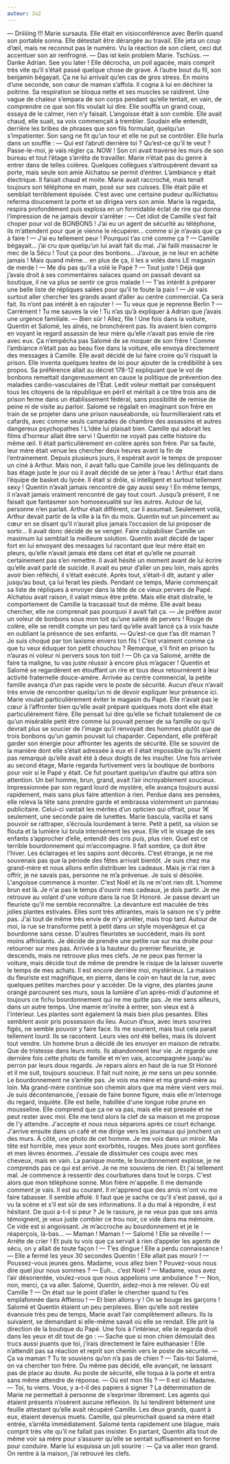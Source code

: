 ```yaml
---
auteur: Ju2
---
```


— Driiiiing !!!
Marie sursauta. Elle était en visioconférence avec Berlin quand son portable sonna. Elle détestait être dérangée au travail. Elle jeta un coup d’œil, mais ne reconnut pas le numéro. Vu la réaction de son client, ceci dut accentuer son air renfrogné.
— Das ist kein problem Marie. Tschüss.
— Danke Adrian. See you later !
Elle décrocha, un poil agacée, mais comprit très vite qu’il s’était passé quelque chose de grave. À l’autre bout du fil, son benjamin bégayait. Ça ne lui arrivait qu’en cas de gros stress. En moins d’une seconde, son cœur de maman s’affola. Il cogna à lui en déchirer la poitrine. Sa respiration se bloqua nette et ses muscles se raidirent. Une vague de chaleur s’empara de son corps pendant qu’elle tentait, en vain, de comprendre ce que son fils voulait lui dire. Elle souffla un grand coup, essaya de le calmer, rien n’y faisait. L’angoisse était à son comble. Elle avait chaud, elle suait, sa voix commençait à trembler. Soudain elle entendit, derrière les bribes de phrases que son fils formulait, quelqu’un s’impatienter. Son sang ne fit qu’un tour et elle ne put se contrôler. Elle hurla dans un souffle :
— Qui est l’abruti derrière toi ? Qu’est-ce qu’il te veut ? Passe-le-moi, je vais régler ça. NOW !
Son cri avait traversé les murs de son bureau et tout l’étage s’arrêta de travailler. Marie n’était pas du genre à entrer dans de telles colères. Quelques collègues s’attroupèrent devant sa porte, mais seule son amie Aïchatou se permit d’entrer. L’ambiance y était électrique. Il faisait chaud et moite. Marie avait raccroché, mais tenait toujours son téléphone en main, posé sur ses cuisses. Elle était pâle et semblait terriblement épuisée. C’est avec une certaine pudeur qu’Aïchatou referma doucement la porte et se dirigea vers son amie. Marie la regarda, respira profondément puis explosa en un formidable éclat de rire qui donna l’impression de ne jamais devoir s’arrêter :
— Cet idiot de Camille s’est fait choper pour vol de BONBONS ! J’ai eu un agent de sécurité au téléphone, ils m’attendent pour que je vienne le récupérer… comme si je n’avais que ça à faire !
— J’ai eu tellement peur ! Pourquoi t’as crié comme ça ?
— Camille bégayait… j’ai cru que quelqu’un lui avait fait du mal. J’ai failli massacrer le mec de la Sécu ! Tout ça pour des bonbons… J’avoue, je ne leur en achète jamais ! Mais quand même… en plus de ça, il les a volés dans LE magasin de merde !
— Me dis pas qu’il a volé le Papé ?
— Tout juste ! Déjà que j’avais droit à ses commentaires salaces quand on passait devant sa boutique, il ne va plus se sentir ce gros malade !
— T’as intérêt à préparer une belle liste de répliques salées pour qu’il te foute la paix !
— Je vais surtout aller chercher les grands avant d’aller au centre commercial. Ça sera fait. Ils n’ont pas intérêt à en rajouter !
— Tu veux que je reprenne Berlin ?
— Carrément ! Tu me sauves la vie ! Tu n’as qu’à expliquer à Adrian que j’avais une urgence familiale. — Bien sûr ! Allez, file !
Une fois dans la voiture, Quentin et Salomé, les aînés, ne bronchèrent pas. Ils avaient bien compris en voyant le regard assassin de leur mère qu’elle n’avait pas envie de rire avec eux. Ça n’empêcha pas Salomé de se moquer de son frère ! Comme l’ambiance n’était pas au beau fixe dans la voiture, elle envoya directement des messages à Camille. Elle avait décidé de lui faire croire qu’il risquait la prison. Elle inventa quelques textes de loi pour ajouter de la crédibilité à ses propos. Sa préférence allait au décret 178-12 expliquant que le vol de bonbons remettait dangereusement en cause la politique de prévention des maladies cardio-vasculaires de l’État. Ledit voleur mettait par conséquent tous les citoyens de la république en péril et méritait à ce titre trois ans de prison ferme dans un établissement fédéral, sans possibilité de remise de peine ni de visite au parloir. Salomé se régalait en imaginant son frère en train de se projeter dans une prison nauséabonde, où fourmilleraient rats et cafards, avec comme seuls camarades de chambre des assassins et autres dangereux psychopathes ! L’idée lui plaisait bien. Camille qui adorait les films d’horreur allait être servi !
Quentin ne voyait pas cette histoire du même œil. Il était particulièrement en colère après son frère. Par sa faute, leur mère était venue les chercher deux heures avant la fin de l’entrainement. Depuis plusieurs jours, il espérait avoir le temps de proposer un ciné à Arthur. Mais non, il avait fallu que Camille joue les délinquants de bas étage juste le jour où il avait décidé de se jeter à l’eau ! Arthur était dans l’équipe de basket du lycée. Il était si drôle, si intelligent et surtout tellement sexy ! Quentin n’avait jamais rencontré de gay aussi sexy ! En même temps, il n’avait jamais vraiment rencontré de gay tout court. Jusqu’à présent, il ne faisait que fantasmer son homosexualité sur les autres. Autour de lui, personne n’en parlait. Arthur était différent, car il assumait. Seulement voilà, Arthur devait partir de la ville à la fin du mois. Quentin eut un pincement au cœur en se disant qu’il n’aurait plus jamais l’occasion de lui proposer de sortir… Il avait donc décidé de se venger. Faire culpabiliser Camille un maximum lui semblait la meilleure solution. Quentin avait décidé de taper fort en lui envoyant des messages lui racontant que leur mère était en pleurs, qu’elle n’avait jamais été dans cet état et qu’elle ne pourrait certainement pas s’en remettre. Il avait hésité un moment avant de lui écrire qu’elle avait parlé de suicide. Il avait eu peur d’aller un peu loin, mais après avoir bien réfléchi, il s’était exécuté. Après tout, s’était-il dit, autant y aller jusqu’au bout, ça lui ferait les pieds.
Pendant ce temps, Marie commençait sa liste de répliques à envoyer dans la tête de ce vieux pervers de Papé. Aïchatou avait raison, il valait mieux être prête. Mais elle était distraite, le comportement de Camille la tracassait tout de même. Elle avait beau chercher, elle ne comprenait pas pourquoi il avait fait ça.
— Je préfère avoir un voleur de bonbons sous mon toit qu’une saleté de pervers !
Rouge de colère, elle se rendit compte un peu tard qu’elle avait lancé ça à voix haute en oubliant la présence de ses enfants.
— Qu’est-ce que t’as dit maman ? Je suis choqué par ton laxisme envers ton fils ! C’est vraiment comme ça que tu veux éduquer ton petit chouchou ?
Remarque, s’il finit en prison tu n’auras ni voleur ni pervers sous ton toit !
— Oh ça va Salomé, arrête de faire ta maligne, tu vas juste réussir à encore plus m’agacer !
Quentin et Salomé se regardèrent en étouffant un rire et tous deux retournèrent à leur activité fraternelle douce-amère.
Arrivée au centre commercial, la petite famille avança d’un pas rapide vers le poste de sécurité. Aucun d’eux n’avait très envie de rencontrer quelqu’un ni de devoir expliquer leur présence ici. Marie voulait particulièrement éviter le magasin du Papé. Elle n’avait pas le cœur à l’affronter bien qu’elle avait préparé quelques mots dont elle était particulièrement fière. Elle pensait lui dire qu’elle se fichait totalement de ce qu’un misérable petit être comme lui pouvait penser de sa famille ou qu’il devrait plus se soucier de l’image qu’il renvoyait des hommes plutôt que de trois bonbons qu’un gamin pouvait lui chaparder. Cependant, elle préférait garder son énergie pour affronter les agents de sécurité. Elle se souvint de la manière dont elle s’était adressée à eux et il était impossible qu’ils n’aient pas remarqué qu’elle avait été à deux doigts de les insulter.
Une fois arrivée au second étage, Marie regarda furtivement vers la boutique de bonbons pour voir si le Papé y était. Ce fut pourtant quelqu’un d’autre qui attira son attention. Un bel homme, brun, grand, avait l’air incroyablement soucieux. Impressionnée par son regard lourd de mystère, elle avança toujours aussi rapidement, mais sans plus faire attention à rien. Perdue dans ses pensées, elle releva la tête sans prendre garde et embrassa violemment un panneau publicitaire. Celui-ci vantait les mérites d’un opticien qui offrait, pour 1€ seulement, une seconde paire de lunettes. Marie bascula, vacilla et sans pouvoir se rattraper, s’écroula lourdement à terre. Petit à petit, sa vision se flouta et la lumière lui brula intensément les yeux. Elle vit le visage de ses enfants s’approcher d’elle, entendit des cris puis, plus rien.
Quel est ce terrible bourdonnement qui m’accompagne. Il fait sombre, ça doit être l'hiver. Les éclairages et les sapins sont décorés. C’est étrange, je ne me souvenais pas que la période des fêtes arrivait bientôt. Je suis chez ma grand-mère et nous allons enfin distribuer les cadeaux. Mais je n’ai rien à offrir, je ne savais pas, personne ne m’a prévenue. Je suis si désolée.
L'angoisse commence à monter. C'est Noël et ils ne m'ont rien dit. L’homme brun est là. Je n'ai pas le temps d'ouvrir mes cadeaux, je dois partir.
Je me retrouve au volant d'une voiture dans la rue St Honoré. Je passe devant un fleuriste qu'il me semble reconnaître. La devanture est maculée de très jolies plantes estivales. Elles sont très attirantes, mais la saison ne s’y prête pas. J'ai tout de même très envie de m'y arrêter, mais trop tard. Autour de moi, la rue se transforme petit à petit dans un style moyenâgeux et ça bourdonne sans cesse. D'autres fleuristes se succèdent, mais ils sont moins affriolants. Je décide de prendre une petite rue sur ma droite pour retourner sur mes pas. Arrivée à la hauteur du premier fleuriste, je descends, mais ne retrouve plus mes clefs. Je ne peux pas fermer la voiture, mais décide tout de même de prendre le risque de la laisser ouverte le temps de mes achats. Il est encore derrière moi, mystérieux.
La maison du fleuriste est magnifique, en pierre, dans le coin en haut de la rue, avec quelques petites marches pour y accéder. De la vigne, des plantes jaune orangé parcourent ses murs, sous la lumière d'un après-midi d'automne et toujours ce fichu bourdonnement qui ne me quitte pas. Je me sens ailleurs, dans un autre temps. Une mamie m'invite à entrer, son vieux est à l'intérieur. Les plantes sont également là mais bien plus pesantes. Elles semblent avoir pris possession du lieu. Aucun d’eux, avec leurs sourires figés, ne semble pouvoir y faire face. Ils me sourient, mais tout cela parait tellement lourd. Ils se racontent. Leurs vies ont été belles, mais ils doivent tout vendre. Un homme brun a décidé de les envoyer en maison de retraite. Que de tristesse dans leurs mots. Ils abandonnent leur vie. Je regarde une dernière fois cette photo de famille et m'en vais, accompagnée jusqu'au perron par leurs doux regards.
Je repars alors en haut de la rue St Honoré et il me suit, toujours soucieux. Il fait nuit noire, je me sens un peu sonnée. Le bourdonnement ne s’arrête pas. Je vois ma mère et ma grand-mère au loin. Ma grand-mère continue son chemin alors que ma mère vient vers moi. Je suis décontenancée, j'essaie de faire bonne figure, mais elle m'interroge du regard, inquiète. Elle est belle, habillée d'une longue robe prune en mousseline. Elle comprend que ça ne va pas, mais elle est pressée et ne peut rester avec moi. Elle me tend alors la clef de sa maison et me propose de l'y attendre. J'accepte et nous nous séparons après ce court échange.
J'arrive ensuite dans un café et me dirige vers les journaux qui jonchent un des murs. À côté, une photo de cet homme. Je me vois dans un miroir. Ma tête est horrible, mes yeux sont exorbités, rouges. Mes joues sont gonflées et mes lèvres énormes. J'essaie de dissimuler ces coups avec mes cheveux, mais en vain. La panique monte, le bourdonnement explose, je ne comprends pas ce qui est arrivé. Je ne me souviens de rien. Et j'ai tellement mal. Je commence à ressentir des courbatures dans tout le corps.
C'est alors que mon téléphone sonne. Mon frère m'appelle. Il me demande comment je vais. Il est au courant. Il m'apprend que des amis m'ont vu me faire tabasser. Il semble affolé. Il faut que je sache ce qu’il s'est passé, qui a vu la scène et s’il est sûr de ses informations. Il a du mal à répondre, il est hésitant. De quoi a-t-il si peur  ? Je le rassure, je ne veux pas que ses amis témoignent, je veux juste combler ce trou noir, ce vide dans ma mémoire. Ce vide est si angoissant. Je m’accroche au bourdonnement et je le réaperçois, là-bas…
— Maman ! Maman !
— Salomé ! Elle se réveille !
— Arrête de crier ! Et puis tu vois que ça servait à rien d’appeler les agents de sécu, on y allait de toute façon !
— T’es dingue ! Elle a perdu connaissance !
— Elle a fermé les yeux 30 secondes Quentin ! Elle allait pas mourir !
— Poussez-vous jeunes gens. Madame, vous allez bien ? Pouvez-vous nous dire quel jour nous sommes ?
— Euh… c’est Noël ?
— Madame, vous avez l’air désorientée, voulez-vous que nous appelions une ambulance ?
— Non, non, merci, ça va aller. Salomé, Quentin, aidez-moi à me relever. Où est Camille ?
— On était sur le point d’aller le chercher quand tu t’es emplafonnée dans Afflerou !
— Et bien allons-y ! On se bouge les garçons !
Salomé et Quentin étaient un peu perplexes. Bien qu’elle soit restée évanouie très peu de temps, Marie avait l’air complètement ailleurs. Ils la suivaient, se demandant si elle-même savait où elle se rendait. Elle prit la direction de la boutique du Papé. Une fois à l’intérieur, elle le regarda droit dans les yeux et dit tout de go :
— Sache que si mon chien démoulait des trucs aussi puants que toi, j’irais directement le faire euthanasier !
Elle n’attendit pas sa réaction et reprit son chemin vers le poste de sécurité.
— Ça va maman ? Tu te souviens qu’on n’a pas de chien ?
— Tais-toi Salomé, on va chercher ton frère.
Du même pas décidé, elle avançait, ne laissant pas de place au doute. Au poste de sécurité, elle toqua à la porte et entra sans même attendre de réponse.
— Où est mon fils ?
— Il est ici Madame.
— Toi, tu viens. Vous, y a-t-il des papiers à signer ?
La détermination de Marie ne permettait à personne de s’exprimer librement. Les agents qui étaient présents n’osèrent aucune réflexion. Ils lui tendirent bêtement une feuille attestant qu’elle avait récupéré Camille. Les deux grands, quant à eux, étaient devenus muets. Camille, qui pleurnichait quand sa mère était entrée, s’arrêta immédiatement. Salomé tenta rapidement une blague, mais comprit très vite qu’il ne fallait pas insister. En partant, Quentin alla tout de même voir sa mère pour s’assurer qu’elle se sentait suffisamment en forme pour conduire. Marie lui esquissa un joli sourire :
— Ça va aller mon grand. On rentre à la maison, j’ai retrouvé les clefs.
